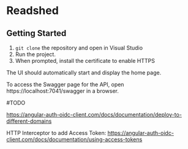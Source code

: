 # Readshed

## Getting Started
1. `git clone` the repository and open in Visual Studio
1. Run the project.
1. When prompted, install the certificate to enable HTTPS

The UI should automatically start and display the home page. 

To access the Swagger page for the API, open https://localhost:7041/swagger in a browser.

#TODO

https://angular-auth-oidc-client.com/docs/documentation/deploy-to-different-domains

HTTP Interceptor to add Access Token: https://angular-auth-oidc-client.com/docs/documentation/using-access-tokens

